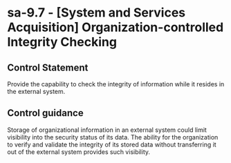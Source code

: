 # sa-9.7 - \[System and Services Acquisition\] Organization-controlled Integrity Checking

## Control Statement

Provide the capability to check the integrity of information while it resides in the external system.

## Control guidance

Storage of organizational information in an external system could limit visibility into the security status of its data. The ability for the organization to verify and validate the integrity of its stored data without transferring it out of the external system provides such visibility.
